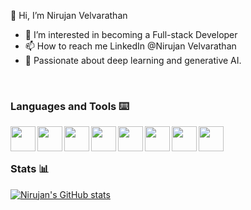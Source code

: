 👋 Hi, I’m Nirujan Velvarathan
- 👀 I’m interested in becoming a Full-stack Developer
- 📫 How to reach me LinkedIn @Nirujan Velvarathan
- 🧠 Passionate about deep learning and generative AI.

<br>

### Languages and Tools ⌨️
<img width="40px" align="left" padding="10px" src="https://cdn.jsdelivr.net/gh/devicons/devicon@latest/icons/javascript/javascript-original.svg" />
<img width="40px" align="left" padding="10px" src="https://cdn.jsdelivr.net/gh/devicons/devicon@latest/icons/python/python-original.svg" />
<img width="40px" align="left" padding="10px" src="https://cdn.jsdelivr.net/gh/devicons/devicon@latest/icons/linux/linux-original.svg" />
<img width="40px" align="left" padding="10px" src="https://cdn.jsdelivr.net/gh/devicons/devicon@latest/icons/clojure/clojure-original.svg" />
<img width="40px" align="left" padding="10px" src="https://cdn.jsdelivr.net/gh/devicons/devicon@latest/icons/css3/css3-original.svg" />
<img width="40px" align="left" padding="10px" src="https://cdn.jsdelivr.net/gh/devicons/devicon@latest/icons/git/git-original.svg" />
<img width="40px" align="left" padding="10px" src="https://cdn.jsdelivr.net/gh/devicons/devicon@latest/icons/html5/html5-original.svg" />
<img width="40px" align="left" padding="10px" src="https://cdn.jsdelivr.net/gh/devicons/devicon@latest/icons/tensorflow/tensorflow-original.svg" />

<br>
<br>

### Stats 📊

[![Nirujan's GitHub stats](https://github-readme-stats.vercel.app/api?username=nirujan-v)](https://github.com/nirujan-v/github-readme-stats)
          
